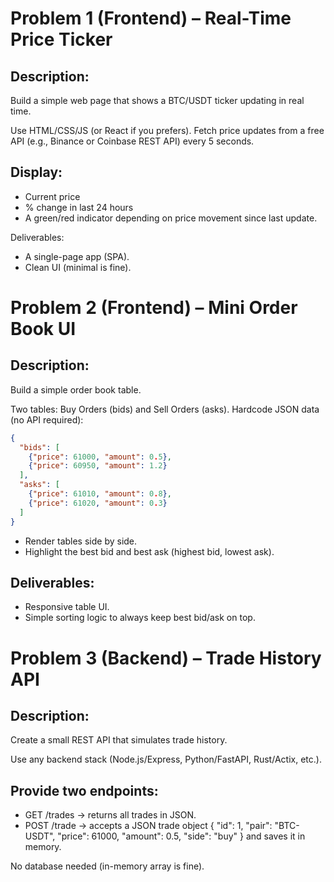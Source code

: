 # Problem 1 (Frontend) – Real-Time Price Ticker
## Description:
Build a simple web page that shows a BTC/USDT ticker updating in real time.

Use HTML/CSS/JS (or React if you prefers).
Fetch price updates from a free API (e.g., Binance or Coinbase REST API) every 5 seconds.

## Display:
- Current price
- % change in last 24 hours
- A green/red indicator depending on price movement since last update.

Deliverables:
- A single-page app (SPA).
- Clean UI (minimal is fine).


# Problem 2 (Frontend) – Mini Order Book UI

## Description:
Build a simple order book table.

Two tables: Buy Orders (bids) and Sell Orders (asks).
Hardcode JSON data (no API required):
```json
{
  "bids": [
    {"price": 61000, "amount": 0.5},
    {"price": 60950, "amount": 1.2}
  ],
  "asks": [
    {"price": 61010, "amount": 0.8},
    {"price": 61020, "amount": 0.3}
  ]
}
```

- Render tables side by side.
- Highlight the best bid and best ask (highest bid, lowest ask).

## Deliverables:
- Responsive table UI.
- Simple sorting logic to always keep best bid/ask on top.

# Problem 3 (Backend) – Trade History API

## Description:
Create a small REST API that simulates trade history.

Use any backend stack (Node.js/Express, Python/FastAPI, Rust/Actix, etc.).

## Provide two endpoints:

- GET /trades → returns all trades in JSON.
- POST /trade → accepts a JSON trade object { "id": 1, "pair": "BTC-USDT", "price": 61000, "amount": 0.5, "side": "buy" } and saves it in memory.

No database needed (in-memory array is fine).
